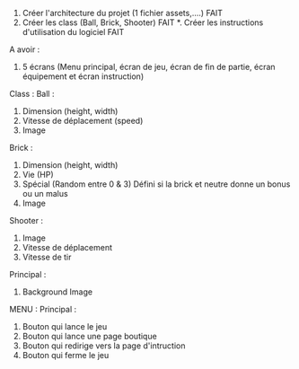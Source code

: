 1. Créer l'architecture du projet (1 fichier assets,....) FAIT
2. Créer les class (Ball, Brick, Shooter) FAIT
*. Créer les instructions d'utilisation du logiciel FAIT





A avoir : 
1. 5 écrans (Menu principal, écran de jeu, écran de fin de partie, écran équipement et écran instruction)


Class : 
Ball : 
1. Dimension (height, width)
2. Vitesse de déplacement (speed)
4. Image

Brick : 
1. Dimension (height, width)
2. Vie (HP)
3. Spécial (Random entre 0 & 3) Défini si la brick et neutre donne un bonus ou un malus 
4. Image 

Shooter :
1. Image
2. Vitesse de déplacement 
3. Vitesse de tir

Principal : 
1. Background Image


MENU :
Principal : 
1. Bouton qui lance le jeu
2. Bouton qui lance une page boutique
3. Bouton qui redirige vers la page d'intruction 
4. Bouton qui ferme le jeu

